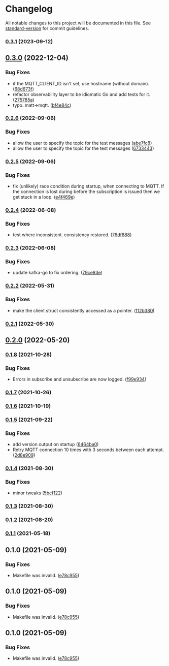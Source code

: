 # Changelog

All notable changes to this project will be documented in this file. See [standard-version](https://github.com/conventional-changelog/standard-version) for commit guidelines.

### [0.3.1](https://github.com/Celerway/metamorphosis/compare/v0.3.0...v0.3.1) (2023-09-12)

## [0.3.0](https://github.com/Celerway/metamorphosis/compare/v0.2.6...v0.3.0) (2022-12-04)


### Bug Fixes

* if the MQTT_CLIENT_ID isn't set, use hostname (without domain). ([68d673f](https://github.com/Celerway/metamorphosis/commit/68d673fbfbe7195bfe06103dccd8e207ddda51e9))
* refactor observability layer to be idiomatic Go and add tests for it. ([275785a](https://github.com/Celerway/metamorphosis/commit/275785aa7dcacbad119e19fa1faea77d5eb624f4))
* typo. matt->mqtt. ([bf4e84c](https://github.com/Celerway/metamorphosis/commit/bf4e84c1d02810bacbbc078de75a727245026ace))

### [0.2.6](https://github.com/Celerway/metamorphosis/compare/v0.2.5...v0.2.6) (2022-09-06)


### Bug Fixes

* allow the user to specify the topic for the test messages ([abe7fc8](https://github.com/Celerway/metamorphosis/commit/abe7fc82d7d90c3b1cd5e337291f6cc8636b079c))
* allow the user to specify the topic for the test messages ([6733443](https://github.com/Celerway/metamorphosis/commit/673344328fabe8c4671979d232c806e1d5db075d))

### [0.2.5](https://github.com/Celerway/metamorphosis/compare/v0.2.4...v0.2.5) (2022-09-06)


### Bug Fixes

* fix (unlikely) race condition during startup, when connecting to MQTT. If the connection is lost during before the subscription is issued then we get stuck in a loop. ([e4f469e](https://github.com/Celerway/metamorphosis/commit/e4f469ed7cb04dc1a7cf67c16664e896247fe639))

### [0.2.4](https://github.com/Celerway/metamorphosis/compare/v0.2.3...v0.2.4) (2022-06-08)


### Bug Fixes

* test where inconsistent. consistency restored. ([76df888](https://github.com/Celerway/metamorphosis/commit/76df888859f2877b6ed4ae98ea0a3b340a99220e))

### [0.2.3](https://github.com/Celerway/metamorphosis/compare/v0.2.2...v0.2.3) (2022-06-08)


### Bug Fixes

* update kafka-go to fix ordering. ([79ce83e](https://github.com/Celerway/metamorphosis/commit/79ce83eb727d698eb871643efd69268d807685ad))

### [0.2.2](https://github.com/Celerway/metamorphosis/compare/v0.2.1...v0.2.2) (2022-05-31)


### Bug Fixes

* make the client struct consistently accessed as a pointer. ([f12b380](https://github.com/Celerway/metamorphosis/commit/f12b380eaab3333f4551ffc2640ddc9892168596))

### [0.2.1](https://github.com/Celerway/metamorphosis/compare/v0.2.0...v0.2.1) (2022-05-30)

## [0.2.0](https://github.com/Celerway/metamorphosis/compare/v0.1.8...v0.2.0) (2022-05-20)

### [0.1.8](https://github.com/Celerway/metamorphosis/compare/v0.1.7...v0.1.8) (2021-10-28)


### Bug Fixes

* Errors in subscribe and unsubscribe are now logged. ([f99e934](https://github.com/Celerway/metamorphosis/commit/f99e9340f364424142afad36def2b066704a474d))

### [0.1.7](https://github.com/Celerway/metamorphosis/compare/v0.1.6...v0.1.7) (2021-10-26)

### [0.1.6](https://github.com/Celerway/metamorphosis/compare/v0.1.5...v0.1.6) (2021-10-19)

### [0.1.5](https://github.com/Celerway/metamorphosis/compare/v0.1.4...v0.1.5) (2021-09-22)


### Bug Fixes

* add version output on startup ([6464ba0](https://github.com/Celerway/metamorphosis/commit/6464ba020015496d689681ad0d5b6261418e242a))
* Retry MQTT connection 10 times with 3 seconds between each attempt. ([2d8e909](https://github.com/Celerway/metamorphosis/commit/2d8e909463cac1aa630e88fc76f49e8d3aa5f52e))

### [0.1.4](https://github.com/Celerway/metamorphosis/compare/v0.1.3...v0.1.4) (2021-08-30)


### Bug Fixes

* minor tweaks ([5bcf122](https://github.com/Celerway/metamorphosis/commit/5bcf122c5663f0a35d89a6b6886b2ac523659e47))

### [0.1.3](https://github.com/Celerway/metamorphosis/compare/v0.1.2...v0.1.3) (2021-08-30)

### [0.1.2](https://github.com/Celerway/metamorphosis/compare/v0.1.1...v0.1.2) (2021-08-20)

### [0.1.1](https://github.com/Celerway/metamorphosis/compare/v0.1.0...v0.1.1) (2021-05-18)

## 0.1.0 (2021-05-09)


### Bug Fixes

* Makefile was invalid. ([e78c955](https://github.com/Celerway/metamorphosis/commit/e78c95534fcded744c89d86fcb747ff46b34e64b))

## 0.1.0 (2021-05-09)


### Bug Fixes

* Makefile was invalid. ([e78c955](https://github.com/Celerway/metamorphosis/commit/e78c95534fcded744c89d86fcb747ff46b34e64b))

## 0.1.0 (2021-05-09)


### Bug Fixes

* Makefile was invalid. ([e78c955](https://github.com/Celerway/metamorphosis/commit/e78c95534fcded744c89d86fcb747ff46b34e64b))
